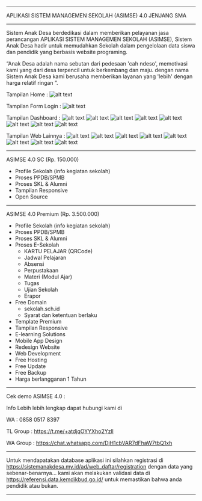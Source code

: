 *********************************************************
APLIKASI SISTEM MANAGEMEN SEKOLAH (ASIMSE) 4.0 JENJANG SMA
*********************************************************

Sistem Anak Desa berdedikasi dalam memberikan pelayanan jasa perancangan APLIKASI SISTEM MANAGEMEN SEKOLAH (ASIMSE), Sistem Anak Desa hadir untuk memudahkan Sekolah dalam pengelolaan data siswa dan pendidik yang berbasis website programing.

“Anak Desa adalah nama sebutan dari pedesaan 'cah ndeso', memotivasi kami yang dari desa terpencil untuk berkembang dan maju. dengan nama Sistem Anak Desa kami berusaha memberikan layanan yang 'lebih' dengan harga relatif ringan ”.

Tampilan Home :
![alt text](https://raw.githubusercontent.com/anak-desa1/ASIMSE-4.0-SMA/master/Template_website.JPG?raw=true)

Tampilan Form Login :
![alt text](https://raw.githubusercontent.com/anak-desa1/ASIMSE-4.0-SMA/master/Form_login.JPG?raw=true)

Tampilan Dashboard :
![alt text](https://raw.githubusercontent.com/anak-desa1/ASIMSE-4.0-SD/master/dashboard-1.PNG?raw=true)
![alt text](https://raw.githubusercontent.com/anak-desa1/ASIMSE-4.0-SD/master/dashboard-2.PNG?raw=true)
![alt text](https://raw.githubusercontent.com/anak-desa1/ASIMSE-4.0-SD/master/dashboard-3.PNG?raw=true)
![alt text](https://raw.githubusercontent.com/anak-desa1/ASIMSE-4.0-SD/master/dashboard-absen.PNG?raw=true)
![alt text](https://raw.githubusercontent.com/anak-desa1/ASIMSE-4.0-SD/master/dashboard-cbt.PNG?raw=true)
![alt text](https://raw.githubusercontent.com/anak-desa1/ASIMSE-4.0-SD/master/dashboard-lulus.PNG?raw=true)
![alt text](https://raw.githubusercontent.com/anak-desa1/ASIMSE-4.0-SD/master/dashboard-perpustakaan.PNG?raw=true)
![alt text](https://raw.githubusercontent.com/anak-desa1/ASIMSE-4.0-SD/master/dashboard-ppdb.PNG?raw=true)

Tampilan Web Lainnya :
![alt text](https://raw.githubusercontent.com/anak-desa1/ASIMSE-4.0-SD/master/ppdb-1.PNG?raw=true)
![alt text](https://raw.githubusercontent.com/anak-desa1/ASIMSE-4.0-SD/master/ppdb-2.PNG?raw=true)
![alt text](https://raw.githubusercontent.com/anak-desa1/ASIMSE-4.0-SD/master/lulus-1.PNG?raw=true)
![alt text](https://raw.githubusercontent.com/anak-desa1/ASIMSE-4.0-SD/master/lulus-2.PNG?raw=true)
![alt text](https://raw.githubusercontent.com/anak-desa1/ASIMSE-4.0-SD/master/lulus-3.PNG?raw=true)
![alt text](https://raw.githubusercontent.com/anak-desa1/ASIMSE-4.0-SD/master/sekolah-1.PNG?raw=true)
![alt text](https://raw.githubusercontent.com/anak-desa1/ASIMSE-4.0-SD/master/sekolah-2.PNG?raw=true)
![alt text](https://raw.githubusercontent.com/anak-desa1/ASIMSE-4.0-SD/master/sekolah-3.PNG?raw=true)

***************************************************************
ASIMSE 4.0 SC (Rp. 150.000)
- Profile Sekolah (info kegiatan sekolah)
- Proses PPDB/SPMB
- Proses SKL & Alumni
- Tampilan Responsive
- Open Source
***************************************************************
ASIMSE 4.0 Premium (Rp. 3.500.000)
- Profile Sekolah (info kegiatan sekolah)
- Proses PPDB/SPMB
- Proses SKL & Alumni
- Proses E-Sekolah
  * KARTU PELAJAR (QRCode)
  * Jadwal Pelajaran
  * Absensi
  * Perpustakaan 
  * Materi (Modul Ajar)
  * Tugas 
  * Ujian Sekolah
  * Erapor
- Free Domain
  * sekolah.sch.id
  * Syarat dan ketentuan berlaku
- Template Premium
- Tampilan Responsive
- E-learning Solutions
- Mobile App Design
- Redesign Website
- Web Development
- Free Hosting
- Free Update
- Free Backup
- Harga berlangganan 1 Tahun
***************************************************************
Cek demo ASIMSE 4.0 :

Info Lebih lebih lengkap dapat hubungi kami di

WA : 0858 0517 8397

TL Group : https://t.me/+atdjqOYYXho2Yzll

WA Group : https://chat.whatsapp.com/DjH1cbVAR7dFhaW7tbQ1xh
***************************************************************
Untuk mendapatakan database aplikasi ini silahkan registrasi di https://sistemanakdesa.my.id/ad/web_daftar/registration
dengan data yang sebenar-benarnya...
kami akan melakukan validasi data di https://referensi.data.kemdikbud.go.id/
untuk memastikan bahwa anda pendidik atau bukan.
***************************************************************






